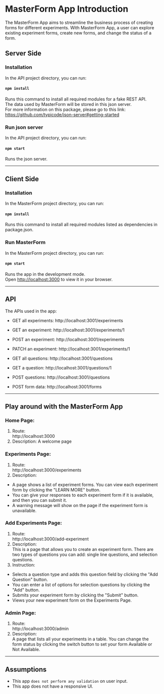 # MasterForm App Introduction

The MasterForm App aims to streamline the business process of creating forms for different experiments. With MasterForm App, a user can explore existing experiment forms, create new forms, and change the status of a form.

## Server Side
### Installation

In the API project directory, you can run:
#### `npm install`

Runs this command to install all required modules for a fake REST API.\
The data used by MasterForm will be stored in this json server.\
For more information on this package, please go to this link: https://github.com/typicode/json-server#getting-started

### Run json server

In the API project directory, you can run:
#### `npm start`

Runs the json server.
___
## Client Side
### Installation
In the MasterForm project directory, you can run:

#### `npm install`

Runs this command to install all required modules listed as dependencies in package.json.

### Run MasterForm

In the MasterForm project directory, you can run:
#### `npm start`

Runs the app in the development mode.\
Open [http://localhost:3000](http://localhost:3000) to view it in your browser.

___
## API

The APIs used in the app:
* GET all experiments: http://localhost:3001/experiments
* GET an experiment: http://localhost:3001/experiments/1
* POST an experiment: http://localhost:3001/experiments
* PATCH an experiment: http://localhost:3001/experiments/1

* GET all questions: http://localhost:3001/questions
* GET a question: http://localhost:3001/questions/1
* POST questions: http://localhost:3001/questions

* POST form data: http://localhost:3001/forms

___
## Play around with the MasterForm App

### Home Page: 
1. Route:\
http://localhost:3000
2. Description: A welcome page 

### Experiments Page: 
1. Route:\
http://localhost:3000/experiments
2. Description:
* A page shows a list of experiment forms. You can view each experiment form by clicking the "LEARN MORE" button.
* You can give your responses to each experiment form if it is available, and then you can submit it.
* A warning message will show on the page if the experiment form is unavailable.
### Add Experiments Page: 
1. Route:\
http://localhost:3000/add-experiment
2. Description:\
This is a page that allows you to create an experiment form. There are two types of questions you can add: single line questions, and selection questions.
3. Instruction:
* Selects a question type and adds this question field by clicking the "Add Question" button.
* You can enter a list of options for selection questions by clicking the "Add" button.
* Submits your experiment form by clicking the "Submit" button.
* Views your new experiment form on the Experiments Page.
### Admin Page: 
1. Route:\
http://localhost:3000/admin
2. Description:\
A page that lists all your experiments in a table. You can change the form status by clicking the switch button to set your form Available or Not Available.
___
## Assumptions
* This app `does not perform any validation` on user input.
* This app does not have a responsive UI.
